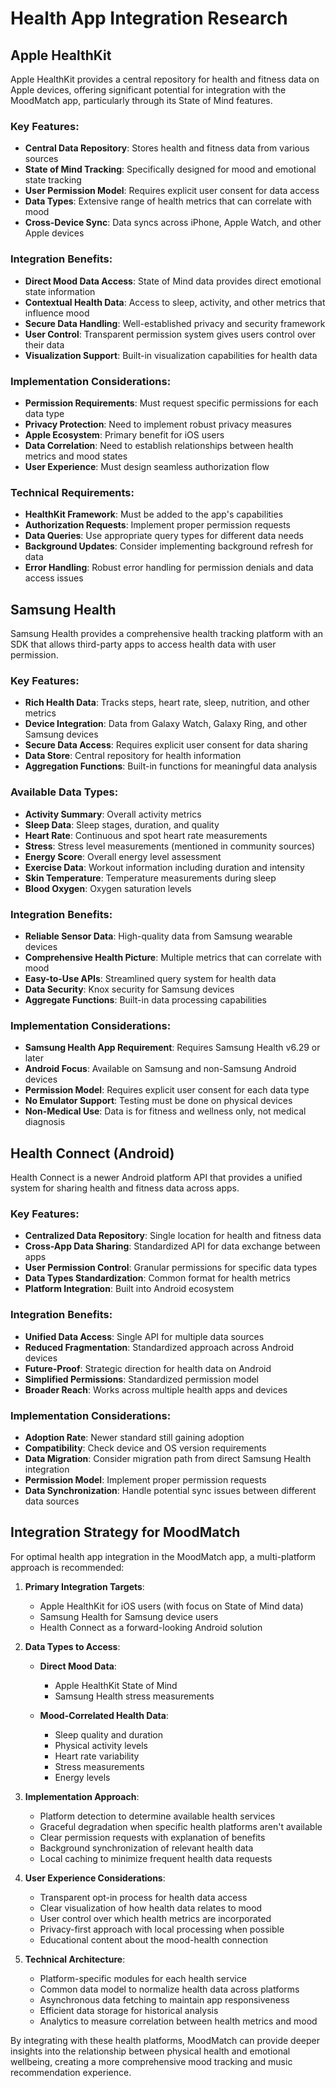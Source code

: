 # Health App Integration Research

## Apple HealthKit

Apple HealthKit provides a central repository for health and fitness data on Apple devices, offering significant potential for integration with the MoodMatch app, particularly through its State of Mind features.

### Key Features:
- **Central Data Repository**: Stores health and fitness data from various sources
- **State of Mind Tracking**: Specifically designed for mood and emotional state tracking
- **User Permission Model**: Requires explicit user consent for data access
- **Data Types**: Extensive range of health metrics that can correlate with mood
- **Cross-Device Sync**: Data syncs across iPhone, Apple Watch, and other Apple devices

### Integration Benefits:
- **Direct Mood Data Access**: State of Mind data provides direct emotional state information
- **Contextual Health Data**: Access to sleep, activity, and other metrics that influence mood
- **Secure Data Handling**: Well-established privacy and security framework
- **User Control**: Transparent permission system gives users control over their data
- **Visualization Support**: Built-in visualization capabilities for health data

### Implementation Considerations:
- **Permission Requirements**: Must request specific permissions for each data type
- **Privacy Protection**: Need to implement robust privacy measures
- **Apple Ecosystem**: Primary benefit for iOS users
- **Data Correlation**: Need to establish relationships between health metrics and mood states
- **User Experience**: Must design seamless authorization flow

### Technical Requirements:
- **HealthKit Framework**: Must be added to the app's capabilities
- **Authorization Requests**: Implement proper permission requests
- **Data Queries**: Use appropriate query types for different data needs
- **Background Updates**: Consider implementing background refresh for data
- **Error Handling**: Robust error handling for permission denials and data access issues

## Samsung Health

Samsung Health provides a comprehensive health tracking platform with an SDK that allows third-party apps to access health data with user permission.

### Key Features:
- **Rich Health Data**: Tracks steps, heart rate, sleep, nutrition, and other metrics
- **Device Integration**: Data from Galaxy Watch, Galaxy Ring, and other Samsung devices
- **Secure Data Access**: Requires explicit user consent for data sharing
- **Data Store**: Central repository for health information
- **Aggregation Functions**: Built-in functions for meaningful data analysis

### Available Data Types:
- **Activity Summary**: Overall activity metrics
- **Sleep Data**: Sleep stages, duration, and quality
- **Heart Rate**: Continuous and spot heart rate measurements
- **Stress**: Stress level measurements (mentioned in community sources)
- **Energy Score**: Overall energy level assessment
- **Exercise Data**: Workout information including duration and intensity
- **Skin Temperature**: Temperature measurements during sleep
- **Blood Oxygen**: Oxygen saturation levels

### Integration Benefits:
- **Reliable Sensor Data**: High-quality data from Samsung wearable devices
- **Comprehensive Health Picture**: Multiple metrics that can correlate with mood
- **Easy-to-Use APIs**: Streamlined query system for health data
- **Data Security**: Knox security for Samsung devices
- **Aggregate Functions**: Built-in data processing capabilities

### Implementation Considerations:
- **Samsung Health App Requirement**: Requires Samsung Health v6.29 or later
- **Android Focus**: Available on Samsung and non-Samsung Android devices
- **Permission Model**: Requires explicit user consent for each data type
- **No Emulator Support**: Testing must be done on physical devices
- **Non-Medical Use**: Data is for fitness and wellness only, not medical diagnosis

## Health Connect (Android)

Health Connect is a newer Android platform API that provides a unified system for sharing health and fitness data across apps.

### Key Features:
- **Centralized Data Repository**: Single location for health and fitness data
- **Cross-App Data Sharing**: Standardized API for data exchange between apps
- **User Permission Control**: Granular permissions for specific data types
- **Data Types Standardization**: Common format for health metrics
- **Platform Integration**: Built into Android ecosystem

### Integration Benefits:
- **Unified Data Access**: Single API for multiple data sources
- **Reduced Fragmentation**: Standardized approach across Android devices
- **Future-Proof**: Strategic direction for health data on Android
- **Simplified Permissions**: Standardized permission model
- **Broader Reach**: Works across multiple health apps and devices

### Implementation Considerations:
- **Adoption Rate**: Newer standard still gaining adoption
- **Compatibility**: Check device and OS version requirements
- **Data Migration**: Consider migration path from direct Samsung Health integration
- **Permission Model**: Implement proper permission requests
- **Data Synchronization**: Handle potential sync issues between different data sources

## Integration Strategy for MoodMatch

For optimal health app integration in the MoodMatch app, a multi-platform approach is recommended:

1. **Primary Integration Targets**:
   - Apple HealthKit for iOS users (with focus on State of Mind data)
   - Samsung Health for Samsung device users
   - Health Connect as a forward-looking Android solution

2. **Data Types to Access**:
   - **Direct Mood Data**:
     - Apple HealthKit State of Mind
     - Samsung Health stress measurements
   
   - **Mood-Correlated Health Data**:
     - Sleep quality and duration
     - Physical activity levels
     - Heart rate variability
     - Stress measurements
     - Energy levels

3. **Implementation Approach**:
   - Platform detection to determine available health services
   - Graceful degradation when specific health platforms aren't available
   - Clear permission requests with explanation of benefits
   - Background synchronization of relevant health data
   - Local caching to minimize frequent health data requests

4. **User Experience Considerations**:
   - Transparent opt-in process for health data access
   - Clear visualization of how health data relates to mood
   - User control over which health metrics are incorporated
   - Privacy-first approach with local processing when possible
   - Educational content about the mood-health connection

5. **Technical Architecture**:
   - Platform-specific modules for each health service
   - Common data model to normalize health data across platforms
   - Asynchronous data fetching to maintain app responsiveness
   - Efficient data storage for historical analysis
   - Analytics to measure correlation between health metrics and mood

By integrating with these health platforms, MoodMatch can provide deeper insights into the relationship between physical health and emotional wellbeing, creating a more comprehensive mood tracking and music recommendation experience.
